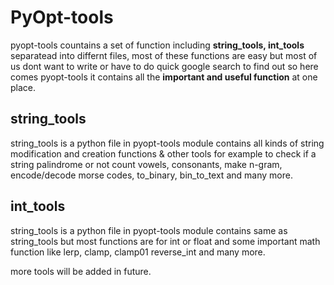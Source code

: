 # PyOpt-tools
pyopt-tools countains a set of function including **string_tools, int_tools** separatead into differnt files, most of these functions are easy but most of us dont want to write or have to do quick google search to find out so here comes pyopt-tools it contains all the **important and useful function** at one place.

## string_tools
string_tools is a python file in pyopt-tools module contains all kinds of string modification and creation functions & other tools for example to check if a string palindrome or not count vowels, consonants, make n-gram, encode/decode morse codes, to_binary, bin_to_text and many more.

## int_tools
string_tools is a python file in pyopt-tools module contains same as string_tools but most functions are for int or float and some important math function like lerp, clamp, clamp01 reverse_int and many more.


more tools will be added in future.
